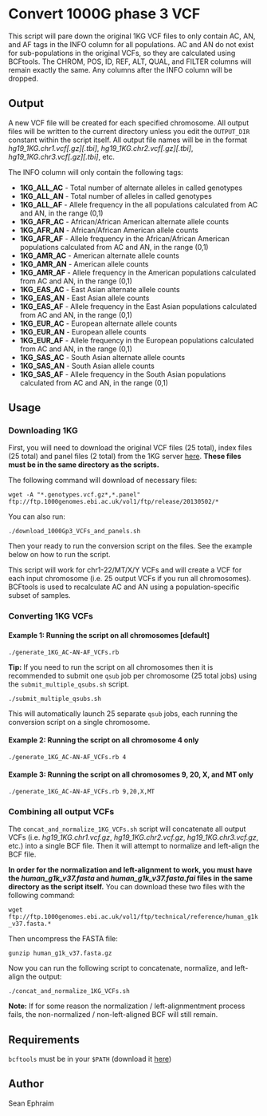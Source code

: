 # Convert 1000G phase 3 VCF

This script will pare down the original 1KG VCF files to only contain AC, AN, and AF tags in the INFO column for all populations. AC and AN do not exist for sub-populations in the original VCFs, so they are calculated using BCFtools. The CHROM, POS, ID, REF, ALT, QUAL, and FILTER columns will remain exactly the same. Any columns after the INFO column will be dropped.

## Output

A new VCF file will be created for each specified chromosome. All output files will be written to the current directory unless you edit the `OUTPUT_DIR` constant within the script itself. All output file names will be in the format *hg19\_1KG.chr1.vcf[.gz][.tbi]*, *hg19\_1KG.chr2.vcf[.gz][.tbi]*, *hg19\_1KG.chr3.vcf[.gz][.tbi]*, etc.

The INFO column will only contain the following tags:

- **1KG\_ALL\_AC** - Total number of alternate alleles in called genotypes
- **1KG\_ALL\_AN** - Total number of alleles in called genotypes
- **1KG\_ALL\_AF** - Allele frequency in the all populations calculated from AC and AN, in the range (0,1)
- **1KG\_AFR\_AC** - African/African American alternate allele counts
- **1KG\_AFR\_AN** - African/African American allele counts
- **1KG\_AFR\_AF** - Allele frequency in the African/African American populations calculated from AC and AN, in the range (0,1)
- **1KG\_AMR\_AC** - American alternate allele counts
- **1KG\_AMR\_AN** - American allele counts
- **1KG\_AMR\_AF** - Allele frequency in the American populations calculated from AC and AN, in the range (0,1)
- **1KG\_EAS\_AC** - East Asian alternate allele counts
- **1KG\_EAS\_AN** - East Asian allele counts
- **1KG\_EAS\_AF** - Allele frequency in the East Asian populations calculated from AC and AN, in the range (0,1)
- **1KG\_EUR\_AC** - European alternate allele counts
- **1KG\_EUR\_AN** - European allele counts
- **1KG\_EUR\_AF** - Allele frequency in the European populations calculated from AC and AN, in the range (0,1)
- **1KG\_SAS\_AC** - South Asian alternate allele counts
- **1KG\_SAS\_AN** - South Asian allele counts
- **1KG\_SAS\_AF** - Allele frequency in the South Asian populations calculated from AC and AN, in the range (0,1)

## Usage

### Downloading 1KG

First, you will need to download the original VCF files (25 total), index files (25 total) and panel files (2 total) from the 1KG server [here](ftp://ftp.1000genomes.ebi.ac.uk/vol1/ftp/release/20130502/). **These files must be in the same directory as the scripts.**

The following command will download of necessary files:

`wget -A "*.genotypes.vcf.gz*,*.panel" ftp://ftp.1000genomes.ebi.ac.uk/vol1/ftp/release/20130502/*`

You can also run:

    ./download_1000Gp3_VCFs_and_panels.sh

Then your ready to run the conversion script on the files. See the example below on how to run the script.

This script will work for chr1-22/MT/X/Y VCFs and will create a VCF for each input chromosome (i.e. 25 output VCFs if you run all chromosomes). BCFtools is used to recalculate AC and AN using a population-specific subset of samples.

### Converting 1KG VCFs

#### Example 1: Running the script on all chromosomes [default]

    ./generate_1KG_AC-AN-AF_VCFs.rb
    
**Tip:** If you need to run the script on all chromosomes then it is recommended to submit one `qsub` job per chromosome (25 total jobs) using the `submit_multiple_qsubs.sh` script.

    ./submit_multiple_qsubs.sh
    
This will automatically launch 25 separate `qsub` jobs, each running the conversion script on a single chromosome.
    
#### Example 2: Running the script on all chromosome 4 only

    ./generate_1KG_AC-AN-AF_VCFs.rb 4
    
#### Example 3: Running the script on all chromosomes 9, 20, X, and MT only

    ./generate_1KG_AC-AN-AF_VCFs.rb 9,20,X,MT
    
### Combining all output VCFs

The `concat_and_normalize_1KG_VCFs.sh` script will concatenate all output VCFs (i.e. *hg19\_1KG.chr1.vcf.gz*, *hg19\_1KG.chr2.vcf.gz*, *hg19\_1KG.chr3.vcf.gz*, etc.) into a single BCF file. Then it will attempt to normalize and left-align the BCF file.

**In order for the normalization and left-alignment to work, you must have the *human\_g1k\_v37.fasta* and *human\_g1k\_v37.fasta.fai* files in the same directory as the script itself.** You can download these two files with the following command:

`wget ftp://ftp.1000genomes.ebi.ac.uk/vol1/ftp/technical/reference/human_g1k_v37.fasta.*`

Then uncompress the FASTA file:

`gunzip human_g1k_v37.fasta.gz`

Now you can run the following script to concatenate, normalize, and left-align the output:

`./concat_and_normalize_1KG_VCFs.sh`

**Note:** If for some reason the normalization / left-alignmentment process fails, the non-normalized / non-left-aligned BCF will still remain.

## Requirements

`bcftools` must be in your `$PATH` (download it [here](https://github.com/samtools/bcftools/releases))

## Author

Sean Ephraim
